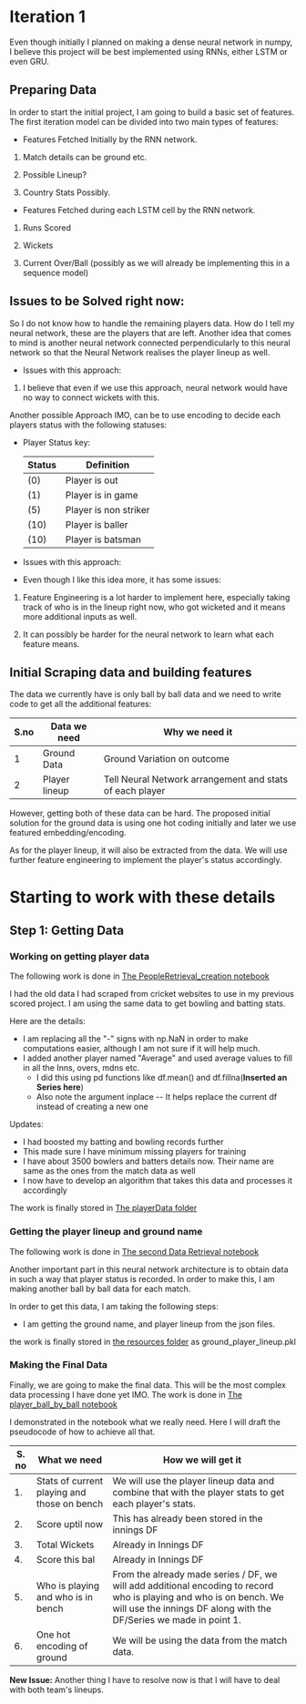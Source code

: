 
  
  
  

# Iteration 1

  

Even though initially I planned on making a dense neural network in numpy, I believe this project will be best implemented using RNNs, either LSTM or even GRU.

  

## Preparing Data

  

In order to start the initial project, I am going to build a basic set of features. The first iteration model can be divided into two main types of features:

  

- Features Fetched Initially by the RNN network.

1. Match details can be ground etc.

2. Possible Lineup?

3. Country Stats Possibly.

- Features Fetched during each LSTM cell by the RNN network.

1. Runs Scored

2. Wickets

3. Current Over/Ball (possibly as we will already be implementing this in a sequence model)

  
  

## Issues to be Solved right now:

  

So I do not know how to handle the remaining players data. How do I tell my neural network, these are the players that are left. Another idea that comes to mind is another neural network connected perpendicularly to this neural network so that the Neural Network realises the player lineup as well.

  

- Issues with this approach:

1. I believe that even if we use this approach, neural network would have no way to connect wickets with this.

  

Another possible Approach IMO, can be to use encoding to decide each players status with the following statuses:

  

- Player Status key:

	| Status | Definition |
	| --- | --- |
	| (0) | Player is out |
	| (1) | Player is in game |
	| (5) | Player is non striker |
	| (10) | Player is baller |
	| (10) | Player is batsman |

  

- Issues with this approach:

- Even though I like this idea more, it has some issues:

1. Feature Engineering is a lot harder to implement here, especially taking track of who is in the lineup right now, who got wicketed and it means more additional inputs as well.

2. It can possibly be harder for the neural network to learn what each feature means.

  
  

## Initial Scraping data and building features

  

The data we currently have is only ball by ball data and we need to write code to get all the additional features:

  

| S.no | Data we need | Why we need it |
| ---- | ------------ | -------------- |
| 1 | Ground Data | Ground Variation on outcome|
| 2 | Player lineup | Tell Neural Network arrangement and stats of each player


However, getting both of these data can be hard. The proposed initial solution for the ground data is using one hot coding initially and later we use featured embedding/encoding.

As for the player lineup, it will also be extracted from the data. We will use further feature engineering to implement the player's status accordingly.






# Starting to work with these details

## Step 1: Getting Data

### Working on getting player data

The following work is done in [The PeopleRetrieval_creation notebook](Notebooks/PeopleRetrieval_creation.ipynb)

I had the old data I had scraped from cricket websites to use in my previous scored project. I am using the same data to get bowling and batting stats. 

Here are the details: 
- I am replacing all the "-" signs with np.NaN in order to make computations easier, although I am not sure if it will help much.
- I added another player named "Average" and used average values to fill in all the Inns, overs, mdns etc. 
  - I did this using pd functions like df.mean() and df.fillna(**Inserted an Series here**)
  - Also note the argument inplace -- It helps replace the current df instead of creating a new one

Updates:
- I had boosted my batting and bowling records further
- This made sure I have minimum missing players for training
- I have about 3500 bowlers and batters details now. Their name are same as the ones from the match data as well
- I now have to develop an algorithm that takes this data and processes it accordingly

The work is finally stored in [The playerData folder](Resources/playerData)

### Getting the player lineup and ground name

The following work is done in [The second Data Retrieval notebook](Notebooks/Scored2_Data_Retrieval_Player_Ground.ipynb)

Another important part in this neural network architecture is to obtain data in such a way that player status is recorded. In order to make this, I am making another ball by ball data for each match.

In order to get this data, I am taking the following steps:
- I am getting the ground name, and player lineup from the json files.

the work is finally stored in [the resources folder](Resources/) as ground_player_lineup.pkl

### Making the Final Data

Finally, we are going to make the final data. This will be the most complex data processing I have done yet IMO. The work is done in [The player_ball_by_ball notebook](Notebooks/player_ball_by_ball.ipynb)

I demonstrated in the notebook what we really need. Here I will draft the pseudocode of how to achieve all that.

| S. no | What we need | How we will get it |
| ----- | ------------ | ------------------ |
| 1. | Stats of current playing and those on bench | We will use the player lineup data and combine that with the player stats to get each player's stats. |
| 2. | Score uptil now | This has already been stored in the innings DF |
| 3. | Total Wickets | Already in Innings DF |
| 4. | Score this bal | Already in Innings DF |
| 5. | Who is playing and who is in bench | From the already made series / DF, we will add additional encoding to record who is playing and who is on bench. We will use the innings DF along with the DF/Series we made in point 1. |
| 6. | One hot encoding of ground | We will be using the data from the match data. |

**New Issue:**
Another thing I have to resolve now is that I will have to deal with both team's lineups.
